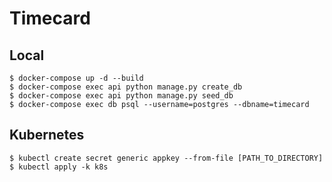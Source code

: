 # Timecard

## Local

```
$ docker-compose up -d --build
$ docker-compose exec api python manage.py create_db
$ docker-compose exec api python manage.py seed_db
$ docker-compose exec db psql --username=postgres --dbname=timecard
```

## Kubernetes

```
$ kubectl create secret generic appkey --from-file [PATH_TO_DIRECTORY]
$ kubectl apply -k k8s
```